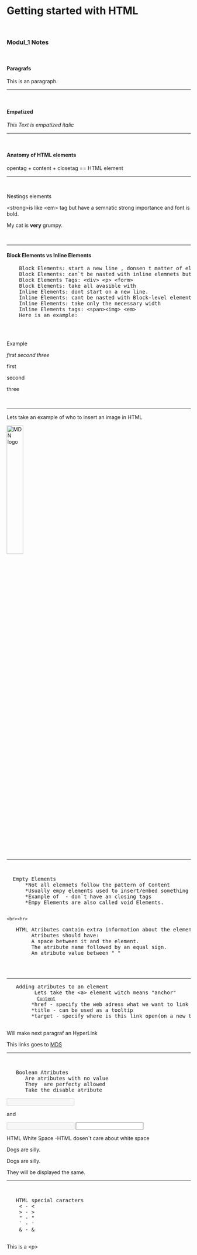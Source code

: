 <h1>Getting started with HTML</h1>
<br>
<h3>Modul_1 Notes</h3>
<br>
<h4>Paragrafs</h4>
<p>This is an paragraph.</p>
<hr><br>   
<h4>Empatized</h4>
<em>This Text is empatized italic</em>
<hr><br>

<h4>Anatomy of HTML elements</h4>
<p>opentag + content + closetag == HTML element</p>
<hr><br>

<p>Nestings elements</p>
<p>&lt;strong&gt;is like &lt;em&gt; tag but have a semnatic strong importance and font is bold. 
<p>My cat is <strong>very</strong> grumpy.</p>
   <br>
   <hr>
   
<h4>Block Elements vs Inline Elements</h4>
   <pre>
    Block Elements: start a new line , donsen t matter of elements before or after
    Block Elements: can`t be nasted with inline elemnets but can be nasted with other Block-level Elements
    Block Elements Tags: &lt;div&gt; &lt;p&gt; &lt;form&gt;
    Block Elements: take all avasible with
    Inline Elements: dont start on a new line.
    Inline Elements: cant be nasted with Block-level elements.
    Inline Elements: take only the necessary width
    Inline Elements tags: &lt;span&gt;&lt;img&gt; &lt;em&gt;
    Here is an example:
   </pre>
   
   <br>
   <p>Example</p>
   <em>first</em>
   <em>second</em>
   <em>three</em>
   <p>first</p>
   <p>second</p>
   <p>three</p>
   <br>
   <hr>
   
   <p>Lets take an example of who to insert an image in HTML</p>
    <img src="images/firefox.jpg" alt="MDN logo" width="30%" height="30%">
    <hr>
    <br>
    
   <pre>
  Empty Elements
      *Not all elemnets follow the pattern of <tagname>Content</tagname>
      *Usually empy elements used to insert/embed something in the document
      *Example of <img src="" alt="" width="" height=""> - don`t have an closing tags
      *Empy Elements are also called void Elements.
    </pre>
    <br><hr>
    
    
   <pre>
   HTML Atributes contain extra information about the element.
        Atributes should have:
        A space between it and the element.
        The atribute name followed by an equal sign.
        An atribute value between " "  
   </pre>
   
   <br><hr>
   
   <pre>
   Adding atributes to an element
         Lets take the &lt;a&gt; element witch means "anchor"
         <code> <a href="" target=" " title="">Content</a></code>
        *href - specify the web adress what we want to link
        *title - can be used as a tooltip
        *target - specify where is this link open(on a new tab? or self tab?)
   </pre>
   
     
   <p>Will make next paragraf an HyperLink</p>
   <p>This links goes to <a href="https://mozilla.org/" title="Mozilla FireFox Home Page" target="_blank">MDS</a></p>
   <hr>
   <br>
   
   <pre>
   Boolean Atributes
      Are atributes with no value
      They  are perfecty allowed
      Take the disable atribute
</pre> 
    
   <input type="text" name="text" value="" disabled="disabled">
   <p>and</p>
   <input type="text" name="text" value="" disabled>
   <input type="text" name="" value="">

   <p>HTML White Space -HTML dosen`t care about white space
    
   
   <p>Dogs are silly.</p>
   <p>Dogs
      are
              silly.
   </p>
   <p>They will be displayed the same.</p>
   <hr><br>
   
   <pre>
   HTML special caracters
    < - &lt;
    > - &gt;
    " - &quot;
    ` - &apos;
    & - &amp;
  </pre>
   <p>This is a &lt;p&gt;</p>


